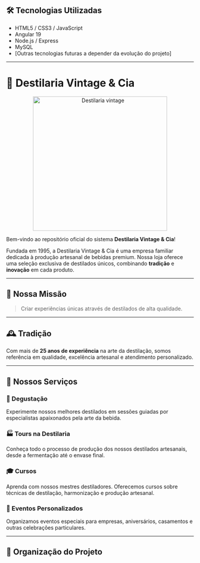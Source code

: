
## 🛠️ Tecnologias Utilizadas

- HTML5 / CSS3 / JavaScript
- Angular 19
- Node.js / Express
- MySQL
- [Outras tecnologias futuras a depender da evolução do projeto]

---

# 🥃 Destilaria Vintage & Cia

<div align="center">
  <img src="https://media0.giphy.com/media/v1.Y2lkPTc5MGI3NjExaTFjam0ybzE4eHpsczZiMWkxZm9oOGNrcDkxOXptZ3ZzdDE1YmNxaSZlcD12MV9pbnRlcm5hbF9naWZfYnlfaWQmY3Q9Zw/4Yqr7VqAji6NGmhQTM/giphy.gif" alt="Destilaria vintage" width="360"/>
</div>



Bem-vindo ao repositório oficial do sistema **Destilaria Vintage & Cia**!

Fundada em 1995, a Destilaria Vintage & Cia é uma empresa familiar dedicada à produção artesanal de bebidas premium. Nossa loja oferece uma seleção exclusiva de destilados únicos, combinando **tradição** e **inovação** em cada produto.

---

## 🎯 Nossa Missão

> Criar experiências únicas através de destilados de alta qualidade.

---

## 🕰️ Tradição

Com mais de **25 anos de experiência** na arte da destilação, somos referência em qualidade, excelência artesanal e atendimento personalizado.

---

## 💼 Nossos Serviços

### 🥃 Degustação  
Experimente nossos melhores destilados em sessões guiadas por especialistas apaixonados pela arte da bebida.

### 🏭 Tours na Destilaria  
Conheça todo o processo de produção dos nossos destilados artesanais, desde a fermentação até o envase final.

### 🎓 Cursos  
Aprenda com nossos mestres destiladores. Oferecemos cursos sobre técnicas de destilação, harmonização e produção artesanal.

### 🎁 Eventos Personalizados  
Organizamos eventos especiais para empresas, aniversários, casamentos e outras celebrações particulares.

---


## 📂 Organização do Projeto

